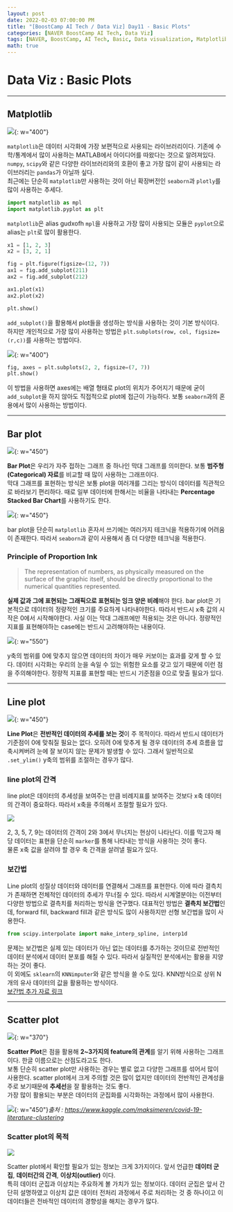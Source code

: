 ```yaml
---
layout: post
date: 2022-02-03 07:00:00 PM
title: "[BoostCamp AI Tech / Data Viz] Day11 - Basic Plots"
categories: [NAVER BoostCamp AI Tech, Data Viz]
tags: [NAVER, BoostCamp, AI Tech, Basic, Data visualization, Matplotlib]
math: true
---
```

# Data Viz : Basic Plots

---

## Matplotlib

![](/image/boostcamp/viz/matplotlib.png){: w="400"}

`matplotlib`은 데이터 시각화에 가장 보편적으로 사용되는 라이브러리이다. 기존에 수학/통계에서 많이 사용하는 MATLAB에서 아이디어를 따왔다는 것으로 알려져있다. `numpy`, `scipy`와 같은 다양한 라이브러리와의 호환이 좋고 가장 많이 같이 사용되는 라이브러리는 `pandas`가 아닐까 싶다.  
최근에는 단순히 `matplotlib`만 사용하는 것이 아닌 확장버전인 `seaborn`과 `plotly`를 많이 사용하는 추세다.

```python
import matplotlib as mpl
import matplotlib.pyplot as plt
```

`matplotlib`은 alias gudxofh `mpl`을 사용하고 가장 많이 사용되는 모듈은 `pyplot`으로 alias는 `plt`로 많이 활용한다.

```python
x1 = [1, 2, 3]
x2 = [3, 2, 1]

fig = plt.figure(figsize=(12, 7))
ax1 = fig.add_subplot(211)
ax2 = fig.add_subplot(212)

ax1.plot(x1)
ax2.plot(x2)

plt.show()
```

`add_subplot()`을 활용해서 plot들을 생성하는 방식을 사용하는 것이 기본 방식이다. 하지만 개인적으로 가장 많이 사용하는 방법은 `plt.subplots(row, col, figsize=(r,c))`를 사용하는 방법이다.

![](/image/boostcamp/viz/subplots.png){: w="400"}

```python
fig, axes = plt.subplots(2, 2, figsize=(7, 7))
plt.show()
```

이 방법을 사용하면 axes에는 배열 형태로 plot의 위치가 주어지기 때문에 굳이 `add_subplot`을 하지 않아도 직접적으로 plot에 접근이 가능하다. 보통 `seaborn`과의 혼용에서 많이 사용하는 방법이다.

---

## Bar plot

![](/image/boostcamp/viz/bar1.png){: w="450"}

**Bar Plot**은 우리가 자주 접하는 그래프 중 하나인 막대 그래프를 의미한다. 보통 **범주형(Categorical) 자료**를 비교할 때 많이 사용하는 그래프이다.  
막대 그래프를 표현하는 방식은 보통 plot을 여러개를 그리는 방식이 데이터를 직관적으로 바라보기 편리하다. 때로 일부 데이터에 한해서는 비율을 나타내는 **Percentage Stacked Bar Chart**를 사용하기도 한다.

![](/image/boostcamp/viz/stacked.png){: w="450"}

bar plot을 단순히 `matplotlib` 혼자서 쓰기에는 여러가지 테크닉을 적용하기에 어려움이 존재한다. 따라서 `seaborn`과 같이 사용해서 좀 더 다양한 테크닉을 적용한다.

### Principle of Proportion Ink

> The representation of numbers, as physically measured on the surface of the graphic itself, should be directly proportional to the numerical quantities represented.

**실제 값과 그에 표현되는 그래픽으로 표현되는 잉크 양은 비례**해야 한다. bar plot은 기본적으로 데이터의 정량적인 크기를 주요하게 나타내야한다. 따라서 반드시 x축 값의 시작은 0에서 시작해야한다. 사실 이는 막대 그래프에만 적용되는 것은 아니다. 정량적인 지표를 표현해야하는 case에는 반드시 고려해야하는 내용이다.

![](/image/boostcamp/viz/error_bar1.png){: w="550"}

y축의 범위를 0에 맞추지 않으면 데이터의 차이가 매우 커보이는 효과를 갖게 할 수 있다. 데이터 시각화는 우리의 눈을 속일 수 있는 위험한 요소를 갖고 있기 때문에 이런 점을 주의해야한다. 정량적 지표를 표현할 때는 반드시 기준점을 0으로 맞출 필요가 있다.

---

## Line plot

![](/image/boostcamp/viz/lineplot1.png){: w="450"}

**Line Plot**은 **전반적인 데이터의 추세를 보는 것**이 주 목적이다. 따라서 반드시 데이터가 기준점이 0에 맞춰질 필요는 없다. 오히려 0에 맞추게 될 경우 데이터의 추세 흐름을 압축시켜버려 눈에 잘 보이지 않는 문제가 발생할 수 있다. 그래서 일반적으로 `.set_ylim()` y축의 범위를 조절하는 경우가 많다.

### line plot의 간격

line plot은 데이터의 추세성을 보여주는 만큼 비례지표를 보여주는 것보다 x축 데이터의 간격이 중요하다. 따라서 x축을 주의해서 조절할 필요가 있다.

![](/image/boostcamp/viz/xticks_line.png)

2, 3, 5, 7, 9는 데이터의 간격이 2와 3에서 무너지는 현상이 나타난다. 이를 막고자 해당 데이터는 표현을 단순히 `marker`를 통해 나타내는 방식을 사용하는 것이 좋다.  
물론 x축 값을 살려야 할 경우 축 간격을 살려낼 필요가 있다.

### 보간법

Line plot의 성질상 데이터와 데이터를 연결해서 그래프를 표현한다. 이에 따라 결측치가 존재하면 전체적인 데이터의 추세가 무너질 수 있다. 따라서 시계열분야는 이전부터 다양한 방법으로 결측치를 처리하는 방식을 연구했다. 대표적인 방법은 **결측치 보간법**인데, forward fill, backward fill과 같은 방식도 많이 사용하지만 선형 보간법을 많이 사용한다.  

```python
from scipy.interpolate import make_interp_spline, interp1d
```

문제는 보간법은 실제 있는 데이터가 아닌 없는 데이터를 추가하는 것이므로 전반적인 데이터 분석에서 데이터 분포를 해칠 수 있다. 따라서 실질적인 분석에서는 활용을 지양하는 것이 좋다.  
이 외에도 `sklearn`의 `KNNimputer`와 같은 방식을 쓸 수도 있다. KNN방식으로 상위 N개의 유사 데이터의 값을 활용하는 방식이다.  
[보간법 추가 자료 링크](https://m.blog.naver.com/hancury/220396495672)

---

## Scatter plot

![](/image/boostcamp/viz/scatter1.png){: w="370"}

**Scatter Plot**은 점을 활용해 **2~3가지의 feature의 관계**를 알기 위해 사용하는 그래프이다. 한글 이름으로는 산점도라고도 한다.   
보통 단순히 scatter plot만 사용하는 경우는 별로 없고 다양한 그래프를 섞어서 많이 사용한다. scatter plot에서 크게 주의할 것은 많이 없지만 데이터의 전반적인 관계성을 주로 보기때문에 **추세선**을 잘 활용하는 것도 좋다.  
가장 많이 활용되는 부분은 데이터의 군집화를 시각화하는 과정에서 많이 사용한다.

![](/image/boostcamp/viz/bokeh_plot.png){: w="450"}*출처 : https://www.kaggle.com/maksimeren/covid-19-literature-clustering*

### Scatter plot의 목적

![](/image/boostcamp/viz/scatter_check.png)

Scatter plot에서 확인할 필요가 있는 정보는 크게 3가지이다. 앞서 언급한 **데이터 군집**, **데이터간의 간격**, **이상치(outlier)** 이다.  
특히 데이터 군집과 이상치는 주요하게 볼 가치가 있는 정보이다. 데이터 군집은 앞서 간단히 설명하였고 이상치 값은 데이터 전처리 과정에서 주로 처리하는 것 중 하나이고 이 데이터들은 전바적인 데이터의 경향성을 해치는 경우가 많다. 